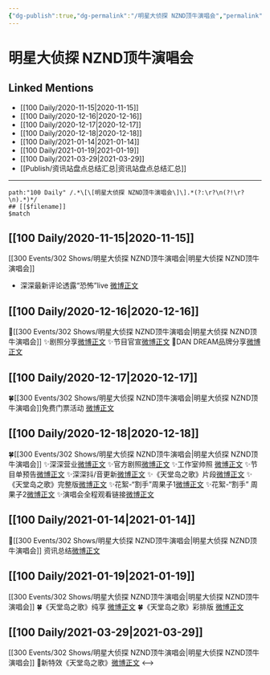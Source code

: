 ```yaml
---
{"dg-publish":true,"dg-permalink":"/明星大侦探 NZND顶牛演唱会","permalink":"/明星大侦探 NZND顶牛演唱会/","created":"2023-04-08T16:58:04.000+08:00","updated":"2023-04-10T16:42:11.000+08:00"}
---
```


# 明星大侦探 NZND顶牛演唱会

## Linked Mentions
- [[100 Daily/2020-11-15\|2020-11-15]]
- [[100 Daily/2020-12-16\|2020-12-16]]
- [[100 Daily/2020-12-17\|2020-12-17]]
- [[100 Daily/2020-12-18\|2020-12-18]]
- [[100 Daily/2021-01-14\|2021-01-14]]
- [[100 Daily/2021-01-19\|2021-01-19]]
- [[100 Daily/2021-03-29\|2021-03-29]]
- [[Publish/资讯站盘点总结汇总\|资讯站盘点总结汇总]]


---

```expander
path:"100 Daily" /.*\[\[明星大侦探 NZND顶牛演唱会\]\].*(?:\r?\n(?!\r?\n).*)*/
## [[$filename]]
$match
```
## [[100 Daily/2020-11-15\|2020-11-15]]
[[300 Events/302 Shows/明星大侦探 NZND顶牛演唱会\|明星大侦探 NZND顶牛演唱会]]
- 深深最新评论透露“恐怖”live [微博正文](https://m.weibo.cn/6466290670/4571542069974962)

## [[100 Daily/2020-12-16\|2020-12-16]]
🌸[[300 Events/302 Shows/明星大侦探 NZND顶牛演唱会\|明星大侦探 NZND顶牛演唱会]]
✨剧照分享[微博正文](https://m.weibo.cn/6466290670/4582764122738672)
✨节目官宣[微博正文](https://m.weibo.cn/6466290670/4582700335243397)
🌸DAN DREAM品牌分享[微博正文](https://m.weibo.cn/6466290670/4582823421809084)
## [[100 Daily/2020-12-17\|2020-12-17]]
🍀[[300 Events/302 Shows/明星大侦探 NZND顶牛演唱会\|明星大侦探 NZND顶牛演唱会]]免费门票活动 [微博正文](https://weibo.com/6466290670/JyUrv7524)
## [[100 Daily/2020-12-18\|2020-12-18]]
🍀[[300 Events/302 Shows/明星大侦探 NZND顶牛演唱会\|明星大侦探 NZND顶牛演唱会]]
✨深深营业[微博正文](https://m.weibo.cn/6466290670/4583492149314903)
✨官方剧照[微博正文](https://m.weibo.cn/6466290670/4583501171262742)
✨工作室帅照 [微博正文](https://m.weibo.cn/6466290670/4583469076713509)
✨节目单预告[微博正文](https://m.weibo.cn/6466290670/4583450927700658)
✨深深抖/音更新[微博正文](https://m.weibo.cn/6466290670/4583523669515609)
✨《天堂岛之歌》片段[微博正文](https://m.weibo.cn/6466290670/4583467004995394)
✨《天堂岛之歌》完整版[微博正文](https://m.weibo.cn/1266269835/4583480627829984)
✨花絮-“割手”周果子1[微博正文](https://m.weibo.cn/6466290670/4583461475587629)
✨花絮-“割手” 周果子2[微博正文](https://m.weibo.cn/6466290670/4583472624568372)
✨演唱会全程观看链接[微博正文](https://m.weibo.cn/6466290670/4583500876874532)
## [[100 Daily/2021-01-14\|2021-01-14]]
🐬[[300 Events/302 Shows/明星大侦探 NZND顶牛演唱会\|明星大侦探 NZND顶牛演唱会]] 资讯总结[微博正文](https://m.weibo.cn/6466290670/4593301346586294)
## [[100 Daily/2021-01-19\|2021-01-19]]
[[300 Events/302 Shows/明星大侦探 NZND顶牛演唱会\|明星大侦探 NZND顶牛演唱会]]
🍀《天堂岛之歌》纯享 [微博正文](https://weibo.com/6466290670/JDSllpkc2)
🍀《天堂岛之歌》彩排版 [微博正文](https://weibo.com/6466290670/JDSAAnd3z)
## [[100 Daily/2021-03-29\|2021-03-29]]
[[300 Events/302 Shows/明星大侦探 NZND顶牛演唱会\|明星大侦探 NZND顶牛演唱会]]
🌟新特效《天堂岛之歌》[微博正文](https://m.weibo.cn/6466290670/4620058036803914)
<-->